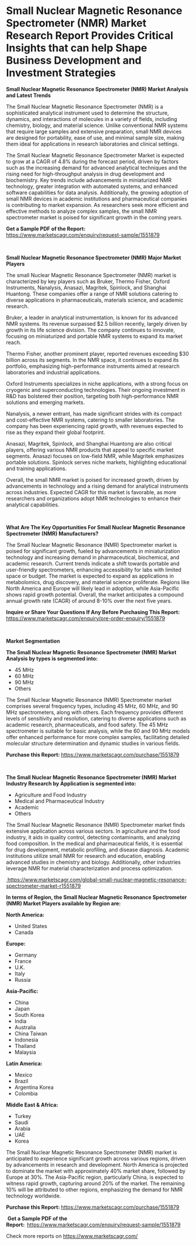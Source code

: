 <p><h1>Small Nuclear Magnetic Resonance Spectrometer (NMR) Market Research Report Provides Critical Insights that can help Shape Business Development and Investment Strategies</h1></p><p><strong>Small Nuclear Magnetic Resonance Spectrometer (NMR) Market Analysis and Latest Trends</strong></p>
<p><p>The Small Nuclear Magnetic Resonance Spectrometer (NMR) is a sophisticated analytical instrument used to determine the structure, dynamics, and interactions of molecules in a variety of fields, including chemistry, biology, and material science. Unlike conventional NMR systems that require large samples and extensive preparation, small NMR devices are designed for portability, ease of use, and minimal sample size, making them ideal for applications in research laboratories and clinical settings.</p><p>The Small Nuclear Magnetic Resonance Spectrometer Market is expected to grow at a CAGR of 4.8% during the forecast period, driven by factors such as the increasing demand for advanced analytical techniques and the rising need for high-throughput analysis in drug development and biochemistry. Key trends include advancements in miniaturized NMR technology, greater integration with automated systems, and enhanced software capabilities for data analysis. Additionally, the growing adoption of small NMR devices in academic institutions and pharmaceutical companies is contributing to market expansion. As researchers seek more efficient and effective methods to analyze complex samples, the small NMR spectrometer market is poised for significant growth in the coming years.</p></p>
<p><strong>Get a Sample PDF of the Report:&nbsp;</strong> <a href="https://www.marketscagr.com/enquiry/request-sample/1551879?utm_campaign=2566&utm_medium=2&utm_source=Github&utm_content=ia&utm_term=11042025&utm_id=small-nuclear-magnetic-resonance-spectrometer-nmr">https://www.marketscagr.com/enquiry/request-sample/1551879</a></p>
<p>&nbsp;</p>
<p><strong>Small Nuclear Magnetic Resonance Spectrometer (NMR) Major Market Players</strong></p>
<p><p>The small Nuclear Magnetic Resonance Spectrometer (NMR) market is characterized by key players such as Bruker, Thermo Fisher, Oxford Instruments, Nanalysis, Anasazi, Magritek, Spinlock, and Shanghai Huantong. These companies offer a range of NMR solutions catering to diverse applications in pharmaceuticals, materials science, and academic research.</p><p>Bruker, a leader in analytical instrumentation, is known for its advanced NMR systems. Its revenue surpassed $2.5 billion recently, largely driven by growth in its life science division. The company continues to innovate, focusing on miniaturized and portable NMR systems to expand its market reach.</p><p>Thermo Fisher, another prominent player, reported revenues exceeding $30 billion across its segments. In the NMR space, it continues to expand its portfolio, emphasizing high-performance instruments aimed at research laboratories and industrial applications.</p><p>Oxford Instruments specializes in niche applications, with a strong focus on cryogenic and superconducting technologies. Their ongoing investment in R&D has bolstered their position, targeting both high-performance NMR solutions and emerging markets.</p><p>Nanalysis, a newer entrant, has made significant strides with its compact and cost-effective NMR systems, catering to smaller laboratories. The company has been experiencing rapid growth, with revenues expected to rise as they expand their global footprint.</p><p>Anasazi, Magritek, Spinlock, and Shanghai Huantong are also critical players, offering various NMR products that appeal to specific market segments. Anasazi focuses on low-field NMR, while Magritek emphasizes portable solutions. Spinlock serves niche markets, highlighting educational and training applications.</p><p>Overall, the small NMR market is poised for increased growth, driven by advancements in technology and a rising demand for analytical instruments across industries. Expected CAGR for this market is favorable, as more researchers and organizations adopt NMR technologies to enhance their analytical capabilities.</p></p>
<p>&nbsp;</p>
<p><strong>What Are The Key Opportunities For Small Nuclear Magnetic Resonance Spectrometer (NMR) Manufacturers?</strong></p>
<p><p>The Small Nuclear Magnetic Resonance (NMR) Spectrometer market is poised for significant growth, fueled by advancements in miniaturization technology and increasing demand in pharmaceutical, biochemical, and academic research. Current trends indicate a shift towards portable and user-friendly spectrometers, enhancing accessibility for labs with limited space or budget. The market is expected to expand as applications in metabolomics, drug discovery, and material science proliferate. Regions like North America and Europe will likely lead in adoption, while Asia-Pacific shows rapid growth potential. Overall, the market anticipates a compound annual growth rate (CAGR) of around 8-10% over the next five years.</p></p>
<p><strong>Inquire or Share Your Questions If Any Before Purchasing This Report:</strong> <a href="https://www.marketscagr.com/enquiry/pre-order-enquiry/1551879?utm_campaign=2566&utm_medium=2&utm_source=Github&utm_content=ia&utm_term=11042025&utm_id=small-nuclear-magnetic-resonance-spectrometer-nmr">https://www.marketscagr.com/enquiry/pre-order-enquiry/1551879</a></p>
<p>&nbsp;</p>
<p><strong>Market Segmentation</strong></p>
<p><strong>The Small Nuclear Magnetic Resonance Spectrometer (NMR) Market Analysis by types is segmented into:</strong></p>
<p><ul><li>45 MHz</li><li>60 MHz</li><li>90 MHz</li><li>Others</li></ul></p>
<p><p>The Small Nuclear Magnetic Resonance (NMR) Spectrometer market comprises several frequency types, including 45 MHz, 60 MHz, and 90 MHz spectrometers, along with others. Each frequency provides different levels of sensitivity and resolution, catering to diverse applications such as academic research, pharmaceuticals, and food safety. The 45 MHz spectrometer is suitable for basic analysis, while the 60 and 90 MHz models offer enhanced performance for more complex samples, facilitating detailed molecular structure determination and dynamic studies in various fields.</p></p>
<p><strong>Purchase this Report:&nbsp;</strong><a href="https://www.marketscagr.com/purchase/1551879?utm_campaign=2566&utm_medium=2&utm_source=Github&utm_content=ia&utm_term=11042025&utm_id=small-nuclear-magnetic-resonance-spectrometer-nmr">https://www.marketscagr.com/purchase/1551879</a></p>
<p>&nbsp;</p>
<p><strong>The Small Nuclear Magnetic Resonance Spectrometer (NMR) Market Industry Research by Application is segmented into:</strong></p>
<p><ul><li>Agriculture and Food Industry</li><li>Medical and Pharmaceutical Industry</li><li>Academic</li><li>Others</li></ul></p>
<p><p>The Small Nuclear Magnetic Resonance (NMR) Spectrometer market finds extensive application across various sectors. In agriculture and the food industry, it aids in quality control, detecting contaminants, and analyzing food composition. In the medical and pharmaceutical fields, it is essential for drug development, metabolic profiling, and disease diagnosis. Academic institutions utilize small NMR for research and education, enabling advanced studies in chemistry and biology. Additionally, other industries leverage NMR for material characterization and process optimization.</p></p>
<p><a href="https://www.marketscagr.com/global-small-nuclear-magnetic-resonance-spectrometer-market-r1551879?utm_campaign=2566&utm_medium=2&utm_source=Github&utm_content=ia&utm_term=11042025&utm_id=small-nuclear-magnetic-resonance-spectrometer-nmr">&nbsp;https://www.marketscagr.com/global-small-nuclear-magnetic-resonance-spectrometer-market-r1551879</a></p>
<p><strong>In terms of Region, the Small Nuclear Magnetic Resonance Spectrometer (NMR) Market Players available by Region are:</strong></p>
<p>
    <p> <strong> North America: </strong>
        <ul>
            <li>United States</li>
            <li>Canada</li>
        </ul>
        </p> 
    <p> <strong> Europe: </strong>
        <ul>
            <li>Germany</li>
            <li>France</li>
            <li>U.K.</li>
            <li>Italy</li>
            <li>Russia</li>
        </ul>
        </p> 
    <p> <strong> Asia-Pacific: </strong>
        <ul>
            <li>China</li>
            <li>Japan</li>
            <li>South Korea</li>
            <li>India</li>
            <li>Australia</li>
            <li>China Taiwan</li>
            <li>Indonesia</li>
            <li>Thailand</li>
            <li>Malaysia</li>
        </ul>
        </p> 
    <p> <strong> Latin America: </strong>
        <ul>
            <li>Mexico</li>
            <li>Brazil</li>
            <li>Argentina Korea</li>
            <li>Colombia</li>
        </ul>
        </p> 
    <p> <strong> Middle East & Africa: </strong>
        <ul>
            <li>Turkey</li>
            <li>Saudi</li>
            <li>Arabia</li>
            <li>UAE</li>
            <li>Korea</li>
        </ul>
    </p>
    </p>
<p><p>The Small Nuclear Magnetic Resonance Spectrometer (NMR) market is anticipated to experience significant growth across various regions, driven by advancements in research and development. North America is projected to dominate the market with approximately 40% market share, followed by Europe at 30%. The Asia-Pacific region, particularly China, is expected to witness rapid growth, capturing around 20% of the market. The remaining 10% will be attributed to other regions, emphasizing the demand for NMR technology worldwide.</p></p>
<p><strong>Purchase this Report: </strong><a href="https://www.marketscagr.com/purchase/1551879?utm_campaign=2566&utm_medium=2&utm_source=Github&utm_content=ia&utm_term=11042025&utm_id=small-nuclear-magnetic-resonance-spectrometer-nmr">https://www.marketscagr.com/purchase/1551879</a></p>
<p>&nbsp;<strong>Get a Sample PDF of the Report:&nbsp;&nbsp;</strong><a href="https://www.marketscagr.com/enquiry/request-sample/1551879?utm_campaign=2566&utm_medium=2&utm_source=Github&utm_content=ia&utm_term=11042025&utm_id=small-nuclear-magnetic-resonance-spectrometer-nmr">https://www.marketscagr.com/enquiry/request-sample/1551879</a></p>
<p><strong></strong></p>
<p>Check more reports on <a href="https://www.marketscagr.com/?utm_campaign=2566&utm_medium=2&utm_source=Github&utm_content=ia&utm_term=11042025&utm_id=small-nuclear-magnetic-resonance-spectrometer-nmr">https://www.marketscagr.com/</a></p>